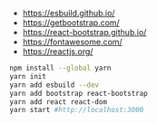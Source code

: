 - https://esbuild.github.io/
- https://getbootstrap.com/
- https://react-bootstrap.github.io/
- https://fontawesome.com/
- https://reactjs.org/

```bash
npm install --global yarn
yarn init
yarn add esbuild --dev
yarn add bootstrap react-bootstrap
yarn add react react-dom
yarn start #http://localhost:3000
```
